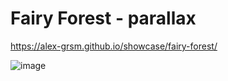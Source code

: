 # Fairy Forest - parallax

https://alex-grsm.github.io/showcase/fairy-forest/

![image](https://user-images.githubusercontent.com/17318047/225006487-4ebda0a6-d760-4d7a-b656-6b027f2dc189.png)
